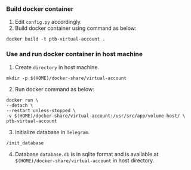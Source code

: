 ### Build docker container

1. Edit `config.py` accordingly.
2. Build docker container using command as below:

```
docker build -t ptb-virtual-account .
```

### Use and run docker container in host machine

1. Create `directory` in host machine.

```
mkdir -p $(HOME)/docker-share/virtual-account
```

2. Run docker command as below:

```
docker run \
--detach \
--restart unless-stopped \
-v $(HOME)/docker-share/virtual-account:/usr/src/app/volume-host/ \
ptb-virtual-account
```

3. Initialize database in `Telegram`.

```
/init_database
```

4. Database `database.db` is in sqlite format and is available at `$(HOME)/docker-share/virtual-account` in host directory.
